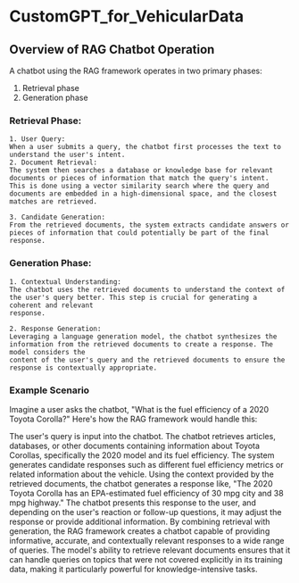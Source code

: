 # CustomGPT_for_VehicularData
 
## Overview of RAG Chatbot Operation
A chatbot using the RAG framework operates in two primary phases: 
 1. Retrieval phase
 2. Generation phase
    
### Retrieval Phase:
    
    1. User Query:        
    When a user submits a query, the chatbot first processes the text to understand the user's intent.
    2. Document Retrieval: 
    The system then searches a database or knowledge base for relevant documents or pieces of information that match the query's intent.                                This is done using a vector similarity search where the query and documents are embedded in a high-dimensional space, and the closest                               matches are retrieved.

    3. Candidate Generation: 
    From the retrieved documents, the system extracts candidate answers or pieces of information that could potentially be part of the final response.

### Generation Phase:
    1. Contextual Understanding: 
    The chatbot uses the retrieved documents to understand the context of the user's query better. This step is crucial for generating a coherent and relevant    
    response.

    2. Response Generation: 
    Leveraging a language generation model, the chatbot synthesizes the information from the retrieved documents to create a response. The model considers the    
    content of the user's query and the retrieved documents to ensure the response is contextually appropriate.

### Example Scenario

Imagine a user asks the chatbot, "What is the fuel efficiency of a 2020 Toyota Corolla?" Here's how the RAG framework would handle this:

The user's query is input into the chatbot.
The chatbot retrieves articles, databases, or other documents containing information about Toyota Corollas, specifically the 2020 model and its fuel efficiency.
The system generates candidate responses such as different fuel efficiency metrics or related information about the vehicle.
Using the context provided by the retrieved documents, the chatbot generates a response like, "The 2020 Toyota Corolla has an EPA-estimated fuel efficiency of 30 mpg city and 38 mpg highway."
The chatbot presents this response to the user, and depending on the user's reaction or follow-up questions, it may adjust the response or provide additional information.
By combining retrieval with generation, the RAG framework creates a chatbot capable of providing informative, accurate, and contextually relevant responses to a wide range of queries. The model's ability to retrieve relevant documents ensures that it can handle queries on topics that were not covered explicitly in its training data, making it particularly powerful for knowledge-intensive tasks.






